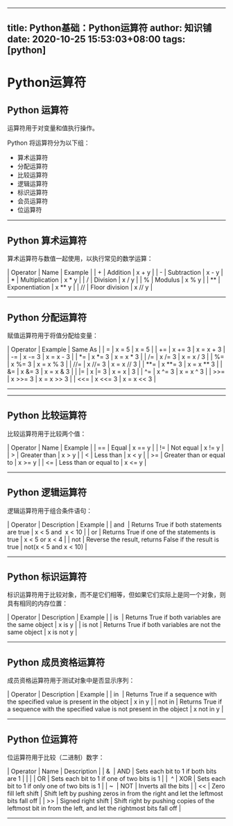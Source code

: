 
---
title: Python基础：Python运算符
author: 知识铺
date: 2020-10-25 15:53:03+08:00
tags: [python]
---
# Python运算符



## Python 运算符

运算符用于对变量和值执行操作。

Python 将运算符分为以下组：

*   算术运算符
*   分配运算符
*   比较运算符
*   逻辑运算符
*   标识运算符
*   会员运算符
*   位运算符

* * *

## Python 算术运算符

算术运算符与数值一起使用，以执行常见的数学运算：

| Operator | Name | Example |
| + | Addition | x + y | 
| - | Subtraction | x - y | 
| * | Multiplication | x * y | 
| / | Division | x / y | 
| % | Modulus | x % y | 
| ** | Exponentiation | x ** y | 
| // | Floor division | x // y | 

* * *

## Python 分配运算符

赋值运算符用于将值分配给变量：

| Operator | Example | Same As |
| = | x = 5 | x = 5 | 
| += | x += 3 | x = x + 3 | 
| -= | x -= 3 | x = x - 3 | 
| *= | x *= 3 | x = x * 3 | 
| /= | x /= 3 | x = x / 3 | 
| %= | x %= 3 | x = x % 3 | 
| //= | x //= 3 | x = x // 3 | 
| **= | x **= 3 | x = x ** 3 | 
| &= | x &= 3 | x = x & 3 | 
| |= | x |= 3 | x = x | 3 | 
| ^= | x ^= 3 | x = x ^ 3 | 
| >>= | x >>= 3 | x = x >> 3 | 
| <<= | x <<= 3 | x = x << 3 | 

* * *

* * *

## Python 比较运算符

比较运算符用于比较两个值：

| Operator | Name | Example |
| == | Equal | x == y | 
| != | Not equal | x != y | 
| > | Greater than | x > y | 
| < | Less than | x < y | 
| >= | Greater than or equal to | x >= y | 
| <= | Less than or equal to | x <= y | 

* * *

## Python 逻辑运算符

逻辑运算符用于组合条件语句：

| Operator | Description | Example |
| and  | Returns True if both statements are true | x < 5 and  x < 10 | 
| or | Returns True if one of the statements is true | x < 5 or x < 4 | 
| not | Reverse the result, returns False if the result is true | not(x < 5 and x < 10) | 

* * *

## Python 标识运算符

标识运算符用于比较对象，而不是它们相等，但如果它们实际上是同一个对象，则具有相同的内存位置：

| Operator | Description | Example |
| is  | Returns True if both variables are the same object | x is y | 
| is not | Returns True if both variables are not the same object | x is not y | 

* * *

## Python 成员资格运算符

成员资格运算符用于测试对象中是否显示序列：

| Operator | Description | Example |
| in  | Returns True if a sequence with the specified value is present in the object | x in y | 
| not in | Returns True if a sequence with the specified value is not present in the object | x not in y | 

* * *

## Python 位运算符

位运算符用于比较（二进制）数字：

| Operator | Name | Description |
| &  | AND | Sets each bit to 1 if both bits are 1 |
| | | OR | Sets each bit to 1 if one of two bits is 1 |
|  ^ | XOR | Sets each bit to 1 if only one of two bits is 1 |
| ~  | NOT | Inverts all the bits |
| << | Zero fill left shift | Shift left by pushing zeros in from the right and let the leftmost bits fall off |
| >> | Signed right shift | Shift right by pushing copies of the leftmost bit in from the left, and let the rightmost bits fall off |

* * *


